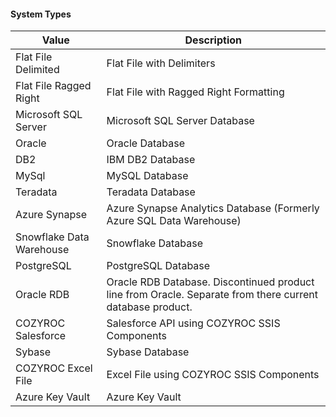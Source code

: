 #### System Types

| Value                    | Description                                                                                                 |
| ------------------------ | ----------------------------------------------------------------------------------------------------------- |
| Flat File Delimited      | Flat File with Delimiters                                                                                   |
| Flat File Ragged Right   | Flat File with Ragged Right Formatting                                                                      |
| Microsoft SQL Server     | Microsoft SQL Server Database                                                                               |
| Oracle                   | Oracle Database                                                                                             |
| DB2                      | IBM DB2 Database                                                                                            |
| MySql                    | MySQL Database                                                                                              |
| Teradata                 | Teradata Database                                                                                           |
| Azure Synapse            | Azure Synapse Analytics Database (Formerly Azure SQL Data Warehouse)                                        |
| Snowflake Data Warehouse | Snowflake Database                                                                                          |
| PostgreSQL               | PostgreSQL Database                                                                                         |
| Oracle RDB               | Oracle RDB Database.  Discontinued product line from Oracle.  Separate from there current database product. |
| COZYROC Salesforce       | Salesforce API using COZYROC SSIS Components                                                                |
| Sybase                   | Sybase Database                                                                                             |
| COZYROC Excel File       | Excel File using COZYROC SSIS Components                                                                    |
| Azure Key Vault          | Azure Key Vault                                                                                             |
